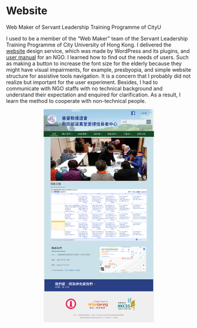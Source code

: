 # Website
Web Maker of Servant Leadership Training Programme of CityU

I used to be a member of the “Web Maker” team of the Servant Leadership Training Programme of City University of Hong Kong. I delivered the [website](http://efcchtalec.org.hk/) design service, which was made by WordPress and its plugins, and [user manual](https://github.com/ericwong0318/Website/blob/master/wordpress%20user%20manual.pdf) for an NGO.  I learned how to find out the needs of users. Such as making a button to increase the font size for the elderly because they might have visual impairments, for example, presbyopia, and simple website structure for assistive tools navigation. It is a concern that I probably did not realize but important for the user experiment. Besides, I had to communicate with NGO staffs with no technical background and understand their expectation and enquired for clarification. As a result, I learn the method to cooperate with non-technical people.

<p align="center">
  <img src="images/websiteNGO.png" width="300">
</p>

